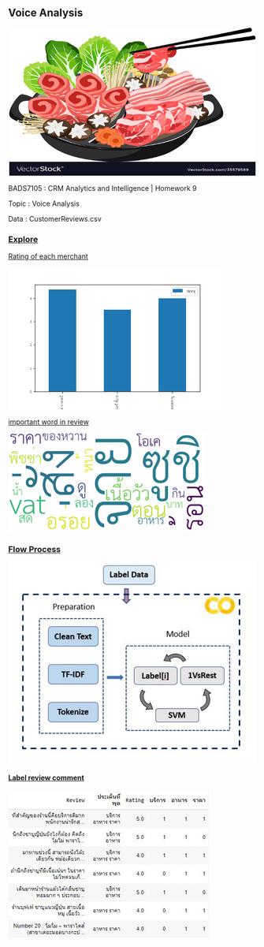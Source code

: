 ## **Voice Analysis**
<p align="center">
 <img  width="500" height="300" src="./shabu-vector-35579589.jpg">
</p>

BADS7105 : CRM Analytics and Intelligence | Homework 9

Topic : Voice Analysis

Data : CustomerReviews.csv

### <ins>Explore</ins>

<ins>Rating of each merchant</ins>

<p >
 <img  src="./Plot_easy.png">
</p>

<ins>important word in review</ins>

<p >
 <img  src="./HM10_VOICE.png">
</p>

### <ins>Flow Process</ins>

<p >
 <img  src="./Flow Process.JPG">
</p>

#### <ins>Label review comment</ins>

<p >
 <img  src="./label_review.JPG">
</p>
